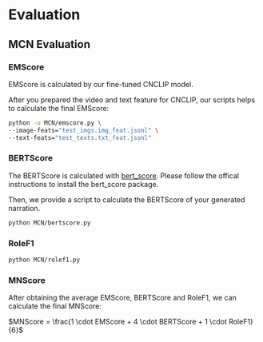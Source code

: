 # Evaluation

## MCN Evaluation

### EMScore

EMScore is calculated by our fine-tuned CNCLIP model. 

After you prepared the video and text feature for CNCLIP, our scripts helps to calculate the final EMScore:

```bash
python -u MCN/emscore.py \
--image-feats="test_imgs.img_feat.jsonl" \
--text-feats="test_texts.txt_feat.jsonl"
```

### BERTScore

The BERTScore is calculated with [bert_score](https://github.com/Tiiiger/bert_score). Please follow the offical instructions to install the bert_score package. 

Then, we provide a script to calculate the BERTScore of your generated narration. 

```bash
python MCN/bertscore.py
```

### RoleF1

```bash
python MCN/rolef1.py
```

### MNScore

After obtaining the average EMScore, BERTScore and RoleF1, we can calculate the final MNScore:

$MNScore = \frac{1 \cdot EMScore + 4 \cdot BERTScore + 1 \cdot RoleF1}{6}$